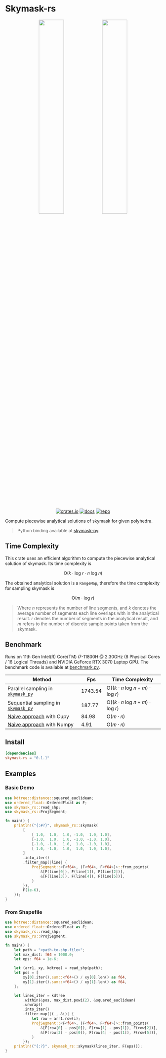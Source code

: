 # Skymask-rs

<p align="center">
    <img src="https://github.com/user-attachments/assets/74c77624-0aca-444f-b1c0-8dad03d7821c" width="40%"/>
    <img src="https://github.com/user-attachments/assets/c3aa06ec-6e9b-4468-bd60-18f1b68af931" width="40%"/>
</p>
<p align="center">
    <a href="https://crates.io/crates/skymask-rs"><img src="https://img.shields.io/crates/v/skymask-rs" alt="crates.io"></a>
    <a href="https://docs.rs/skymask-rs/"><img src="https://docs.rs/skymask-rs/badge.svg" alt="docs"></a>
    <a href="https://github.com/HellOwhatAs/skymask-rs/"><img src="https://img.shields.io/github/repo-size/HellOwhatAs/skymask-rs" alt="repo"></a>
</p>


Compute piecewise analytical solutions of skymask for given polyhedra.
> Python binding available at [skymask-py](https://github.com/HellOwhatAs/skymask-py).

## Time Complexity
This crate uses an efficient algorithm to compute the piecewise analytical solution of skymask. Its time complexity is  

<p align="center">O(𝑘 · log 𝑟 · 𝑛 log 𝑛)</p>

The obtained analytical solution is a `RangeMap`, therefore the time complexity for sampling skymask is  

<p align="center">O(𝑚 · log 𝑟)</p>

> Where $n$ represents the number of line segments, and $k$ denotes the average number of segments each line overlaps with in the analytical result.
> $r$ denotes the number of segments in the analytical result, and $m$ refers to the number of discrete sample points taken from the skymask.  

## Benchmark
Runs on 11th Gen Intel(R) Core(TM) i7-11800H @ 2.30GHz (8 Physical Cores / 16 Logical Threads) and NVIDIA GeForce RTX 3070 Laptop GPU.
The benchmark code is available at [benchmark.py](https://github.com/HellOwhatAs/Skymask/blob/main/benchmark.py).

|Method|Fps|Time Complexity|
|-|-|-|
|Parallel sampling in [`skymask_py`](https://github.com/HellOwhatAs/skymask-py)|1743.54|O((𝑘 · 𝑛 log 𝑛 + 𝑚) · log 𝑟)|
|Sequential sampling in [`skymask_py`](https://github.com/HellOwhatAs/skymask-py)|187.77|O((𝑘 · 𝑛 log 𝑛 + 𝑚) · log 𝑟)|
|[Naive approach](https://github.com/HellOwhatAs/Skymask/blob/main/skymask.py) with Cupy|84.98|O(𝑚 · 𝑛)|
|[Naive approach](https://github.com/HellOwhatAs/Skymask/blob/main/skymask.py) with Numpy|4.91|O(𝑚 · 𝑛)|

## Install
```toml
[dependencies]
skymask-rs = "0.1.1"
```

## Examples
### Basic Demo
```rust
use kdtree::distance::squared_euclidean;
use ordered_float::OrderedFloat as F;
use skymask_rs::read_shp;
use skymask_rs::ProjSegment;

fn main() {
    println!("{:#?}", skymask_rs::skymask(
        [
            [ 1.0,  1.0,  1.0, -1.0,  1.0, 1.0],
            [-1.0,  1.0,  1.0, -1.0, -1.0, 1.0],
            [-1.0, -1.0,  1.0,  1.0, -1.0, 1.0],
            [ 1.0, -1.0,  1.0,  1.0,  1.0, 1.0],
        ]
        .into_iter()
        .filter_map(|line| {
            ProjSegment::<F<f64>, (F<f64>, F<f64>)>::from_points(
                &[F(line[0]), F(line[1]), F(line[2])],
                &[F(line[3]), F(line[4]), F(line[5])],
            )
        }),
        F(1e-6),
    ));
}
```

### From Shapefile
```rust
use kdtree::distance::squared_euclidean;
use ordered_float::OrderedFloat as F;
use skymask_rs::read_shp;
use skymask_rs::ProjSegment;

fn main() {
    let path = "<path-to-shp-file>";
    let max_dist: f64 = 1000.0;
    let eps: f64 = 1e-6;

    let (arr1, xy, kdtree) = read_shp(path);
    let pos = [
        xy[0].iter().sum::<f64>() / xy[0].len() as f64,
        xy[1].iter().sum::<f64>() / xy[1].len() as f64,
    ];

    let lines_iter = kdtree
        .within(&pos, max_dist.powi(2), &squared_euclidean)
        .unwrap()
        .into_iter()
        .filter_map(|(_, &i)| {
            let row = arr1.row(i);
            ProjSegment::<F<f64>, (F<f64>, F<f64>)>::from_points(
                &[F(row[0] - pos[0]), F(row[1] - pos[1]), F(row[2])],
                &[F(row[3] - pos[0]), F(row[4] - pos[1]), F(row[5])],
            )
        });
    println!("{:?}", skymask_rs::skymask(lines_iter, F(eps)));
}
```
